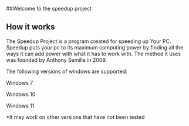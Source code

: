 
##Welcome to the speedup project

## How it works

The Speedup Project is a program created for speeding up Your PC. Speedup puts your pc to its maximum computing power by finding all the ways it can add power with what it has to work with. 
The method it uses was founded by Anthony Semille in 2009.

The following versions of windows are supported:

Windows 7

Windows 10

Windows 11


*It may work on other versions that have not been tested


